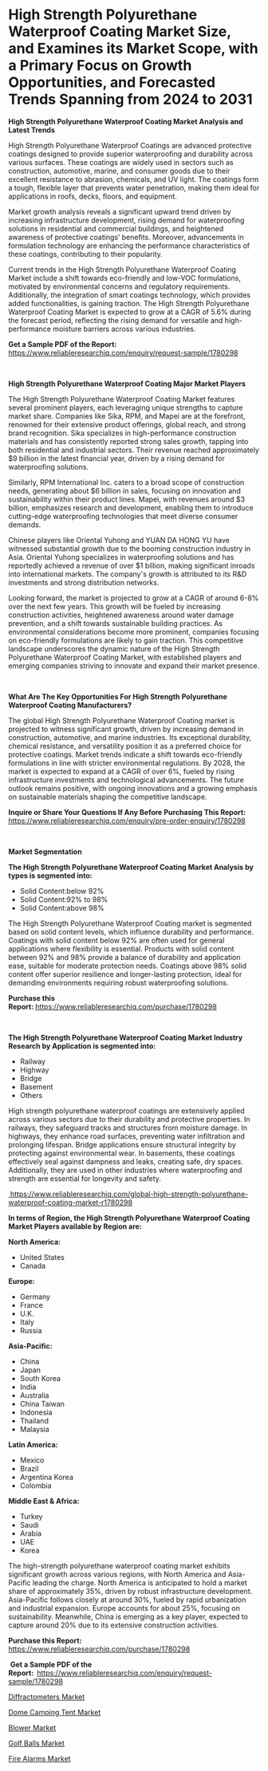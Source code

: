 <p><h1>High Strength Polyurethane Waterproof Coating Market Size, and Examines its Market Scope, with a Primary Focus on Growth Opportunities, and Forecasted Trends Spanning from 2024 to 2031</h1></p><p><strong>High Strength Polyurethane Waterproof Coating Market Analysis and Latest Trends</strong></p>
<p><p>High Strength Polyurethane Waterproof Coatings are advanced protective coatings designed to provide superior waterproofing and durability across various surfaces. These coatings are widely used in sectors such as construction, automotive, marine, and consumer goods due to their excellent resistance to abrasion, chemicals, and UV light. The coatings form a tough, flexible layer that prevents water penetration, making them ideal for applications in roofs, decks, floors, and equipment.</p><p>Market growth analysis reveals a significant upward trend driven by increasing infrastructure development, rising demand for waterproofing solutions in residential and commercial buildings, and heightened awareness of protective coatings’ benefits. Moreover, advancements in formulation technology are enhancing the performance characteristics of these coatings, contributing to their popularity.</p><p>Current trends in the High Strength Polyurethane Waterproof Coating Market include a shift towards eco-friendly and low-VOC formulations, motivated by environmental concerns and regulatory requirements. Additionally, the integration of smart coatings technology, which provides added functionalities, is gaining traction. The High Strength Polyurethane Waterproof Coating Market is expected to grow at a CAGR of 5.6% during the forecast period, reflecting the rising demand for versatile and high-performance moisture barriers across various industries.</p></p>
<p><strong>Get a Sample PDF of the Report:&nbsp;</strong> <a href="https://www.reliableresearchiq.com/enquiry/request-sample/1780298?utm_campaign=1088&utm_medium=2&utm_source=Github&utm_content=ia&utm_term=19122024&utm_id=high-strength-polyurethane-waterproof-coating">https://www.reliableresearchiq.com/enquiry/request-sample/1780298</a></p>
<p>&nbsp;</p>
<p><strong>High Strength Polyurethane Waterproof Coating Major Market Players</strong></p>
<p><p>The High Strength Polyurethane Waterproof Coating Market features several prominent players, each leveraging unique strengths to capture market share. Companies like Sika, RPM, and Mapei are at the forefront, renowned for their extensive product offerings, global reach, and strong brand recognition. Sika specializes in high-performance construction materials and has consistently reported strong sales growth, tapping into both residential and industrial sectors. Their revenue reached approximately $9 billion in the latest financial year, driven by a rising demand for waterproofing solutions.</p><p>Similarly, RPM International Inc. caters to a broad scope of construction needs, generating about $6 billion in sales, focusing on innovation and sustainability within their product lines. Mapei, with revenues around $3 billion, emphasizes research and development, enabling them to introduce cutting-edge waterproofing technologies that meet diverse consumer demands.</p><p>Chinese players like Oriental Yuhong and YUAN DA HONG YU have witnessed substantial growth due to the booming construction industry in Asia. Oriental Yuhong specializes in waterproofing solutions and has reportedly achieved a revenue of over $1 billion, making significant inroads into international markets. The company's growth is attributed to its R&D investments and strong distribution networks.</p><p>Looking forward, the market is projected to grow at a CAGR of around 6-8% over the next few years. This growth will be fueled by increasing construction activities, heightened awareness around water damage prevention, and a shift towards sustainable building practices. As environmental considerations become more prominent, companies focusing on eco-friendly formulations are likely to gain traction. This competitive landscape underscores the dynamic nature of the High Strength Polyurethane Waterproof Coating Market, with established players and emerging companies striving to innovate and expand their market presence.</p></p>
<p>&nbsp;</p>
<p><strong>What Are The Key Opportunities For High Strength Polyurethane Waterproof Coating Manufacturers?</strong></p>
<p><p>The global High Strength Polyurethane Waterproof Coating market is projected to witness significant growth, driven by increasing demand in construction, automotive, and marine industries. Its exceptional durability, chemical resistance, and versatility position it as a preferred choice for protective coatings. Market trends indicate a shift towards eco-friendly formulations in line with stricter environmental regulations. By 2028, the market is expected to expand at a CAGR of over 6%, fueled by rising infrastructure investments and technological advancements. The future outlook remains positive, with ongoing innovations and a growing emphasis on sustainable materials shaping the competitive landscape.</p></p>
<p><strong>Inquire or Share Your Questions If Any Before Purchasing This Report:</strong> <a href="https://www.reliableresearchiq.com/enquiry/pre-order-enquiry/1780298?utm_campaign=1088&utm_medium=2&utm_source=Github&utm_content=ia&utm_term=19122024&utm_id=high-strength-polyurethane-waterproof-coating">https://www.reliableresearchiq.com/enquiry/pre-order-enquiry/1780298</a></p>
<p>&nbsp;</p>
<p><strong>Market Segmentation</strong></p>
<p><strong>The High Strength Polyurethane Waterproof Coating Market Analysis by types is segmented into:</strong></p>
<p><ul><li>Solid Content:below 92%</li><li>Solid Content:92% to 98%</li><li>Solid Content:above 98%</li></ul></p>
<p><p>The High Strength Polyurethane Waterproof Coating market is segmented based on solid content levels, which influence durability and performance. Coatings with solid content below 92% are often used for general applications where flexibility is essential. Products with solid content between 92% and 98% provide a balance of durability and application ease, suitable for moderate protection needs. Coatings above 98% solid content offer superior resilience and longer-lasting protection, ideal for demanding environments requiring robust waterproofing solutions.</p></p>
<p><strong>Purchase this Report:&nbsp;</strong><a href="https://www.reliableresearchiq.com/purchase/1780298?utm_campaign=1088&utm_medium=2&utm_source=Github&utm_content=ia&utm_term=19122024&utm_id=high-strength-polyurethane-waterproof-coating">https://www.reliableresearchiq.com/purchase/1780298</a></p>
<p>&nbsp;</p>
<p><strong>The High Strength Polyurethane Waterproof Coating Market Industry Research by Application is segmented into:</strong></p>
<p><ul><li>Railway</li><li>Highway</li><li>Bridge</li><li>Basement</li><li>Others</li></ul></p>
<p><p>High strength polyurethane waterproof coatings are extensively applied across various sectors due to their durability and protective properties. In railways, they safeguard tracks and structures from moisture damage. In highways, they enhance road surfaces, preventing water infiltration and prolonging lifespan. Bridge applications ensure structural integrity by protecting against environmental wear. In basements, these coatings effectively seal against dampness and leaks, creating safe, dry spaces. Additionally, they are used in other industries where waterproofing and strength are essential for longevity and safety.</p></p>
<p><a href="https://www.reliableresearchiq.com/global-high-strength-polyurethane-waterproof-coating-market-r1780298?utm_campaign=1088&utm_medium=2&utm_source=Github&utm_content=ia&utm_term=19122024&utm_id=high-strength-polyurethane-waterproof-coating">&nbsp;https://www.reliableresearchiq.com/global-high-strength-polyurethane-waterproof-coating-market-r1780298</a></p>
<p><strong>In terms of Region, the High Strength Polyurethane Waterproof Coating Market Players available by Region are:</strong></p>
<p>
    <p> <strong> North America: </strong>
        <ul>
            <li>United States</li>
            <li>Canada</li>
        </ul>
        </p> 
    <p> <strong> Europe: </strong>
        <ul>
            <li>Germany</li>
            <li>France</li>
            <li>U.K.</li>
            <li>Italy</li>
            <li>Russia</li>
        </ul>
        </p> 
    <p> <strong> Asia-Pacific: </strong>
        <ul>
            <li>China</li>
            <li>Japan</li>
            <li>South Korea</li>
            <li>India</li>
            <li>Australia</li>
            <li>China Taiwan</li>
            <li>Indonesia</li>
            <li>Thailand</li>
            <li>Malaysia</li>
        </ul>
        </p> 
    <p> <strong> Latin America: </strong>
        <ul>
            <li>Mexico</li>
            <li>Brazil</li>
            <li>Argentina Korea</li>
            <li>Colombia</li>
        </ul>
        </p> 
    <p> <strong> Middle East & Africa: </strong>
        <ul>
            <li>Turkey</li>
            <li>Saudi</li>
            <li>Arabia</li>
            <li>UAE</li>
            <li>Korea</li>
        </ul>
    </p>
    </p>
<p><p>The high-strength polyurethane waterproof coating market exhibits significant growth across various regions, with North America and Asia-Pacific leading the charge. North America is anticipated to hold a market share of approximately 35%, driven by robust infrastructure development. Asia-Pacific follows closely at around 30%, fueled by rapid urbanization and industrial expansion. Europe accounts for about 25%, focusing on sustainability. Meanwhile, China is emerging as a key player, expected to capture around 20% due to its extensive construction activities.</p></p>
<p><strong>Purchase this Report: </strong><a href="https://www.reliableresearchiq.com/purchase/1780298?utm_campaign=1088&utm_medium=2&utm_source=Github&utm_content=ia&utm_term=19122024&utm_id=high-strength-polyurethane-waterproof-coating">https://www.reliableresearchiq.com/purchase/1780298</a></p>
<p>&nbsp;<strong>Get a Sample PDF of the Report:&nbsp;&nbsp;</strong><a href="https://www.reliableresearchiq.com/enquiry/request-sample/1780298?utm_campaign=1088&utm_medium=2&utm_source=Github&utm_content=ia&utm_term=19122024&utm_id=high-strength-polyurethane-waterproof-coating">https://www.reliableresearchiq.com/enquiry/request-sample/1780298</a></p>
<p><strong></strong></p>
<p><p><a href="https://www.linkedin.com/pulse/diffractometers-market-analysis-insights-competition-cagr-c5pcf?utm_campaign=1088&utm_medium=2&utm_source=Github&utm_content=ia&utm_term=19122024&utm_id=high-strength-polyurethane-waterproof-coating">Diffractometers Market</a></p><p><a href="https://www.linkedin.com/pulse/expert-analysis-dome-camping-tent-market-dynamics-expected-53-nkeqf?utm_campaign=1088&utm_medium=2&utm_source=Github&utm_content=ia&utm_term=19122024&utm_id=high-strength-polyurethane-waterproof-coating">Dome Camping Tent Market</a></p><p><a href="https://www.linkedin.com/pulse/growth-insights-blower-market-whats-fueling-125-cagr-2024-2031-j9fxf?utm_campaign=1088&utm_medium=2&utm_source=Github&utm_content=ia&utm_term=19122024&utm_id=high-strength-polyurethane-waterproof-coating">Blower Market</a></p><p><a href="https://www.linkedin.com/pulse/golf-balls-market-forecast-projected-growth-revenue-cagr-5-from-99dwf?utm_campaign=1088&utm_medium=2&utm_source=Github&utm_content=ia&utm_term=19122024&utm_id=high-strength-polyurethane-waterproof-coating">Golf Balls Market</a></p><p><a href="https://www.linkedin.com/pulse/comprehensive-fire-alarms-market-overview-emerging-trends-knehf?utm_campaign=1088&utm_medium=2&utm_source=Github&utm_content=ia&utm_term=19122024&utm_id=high-strength-polyurethane-waterproof-coating">Fire Alarms Market</a></p></p>